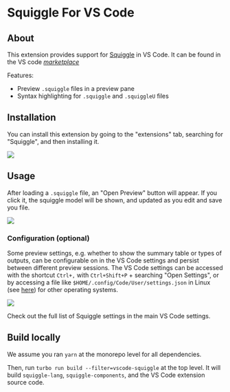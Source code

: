 # Squiggle For VS Code

## About

This extension provides support for [Squiggle](https://www.squiggle-language.com/) in VS Code. It can be found in the VS code _[marketplace](https://marketplace.visualstudio.com/items?itemName=QURI.vscode-squiggle)_

Features:

- Preview `.squiggle` files in a preview pane
- Syntax highlighting for `.squiggle` and `.squiggleU` files

## Installation

You can install this extension by going to the "extensions" tab, searching for "Squiggle", and then installing it.

![](./images/vs-code-install.png)

## Usage

After loading a `.squiggle` file, an "Open Preview" button will appear. If you click it, the squiggle model will be shown, and updated as you edit and save you file.

![](./images/extension-screenshot.png)

### Configuration (optional)

Some preview settings, e.g. whether to show the summary table or types of outputs, can be configurable on in the VS Code settings and persist between different preview sessions. The VS Code settings can be accessed with the shortcut `Ctrl+,` with `Ctrl+Shift+P` + searching "Open Settings", or by accessing a file like `$HOME/.config/Code/User/settings.json` in Linux (see [here](https://stackoverflow.com/questions/65908987/how-can-i-open-visual-studio-codes-settings-json-file)) for other operating systems.

![](./images/vs-code-settings.png)

Check out the full list of Squiggle settings in the main VS Code settings.

## Build locally

We assume you ran `yarn` at the monorepo level for all dependencies.

Then, run `turbo run build --filter=vscode-squiggle` at the top level. It will build `squiggle-lang`, `squiggle-components`, and the VS Code extension source code.
